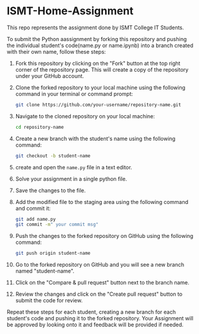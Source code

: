 # ISMT-Home-Assignment
This repo represents the assignment done by ISMT College IT Students.

To submit the Python aassignment by forking this repository and pushing the individual student's code(name.py or name.ipynb) into a branch created with their own name, follow these steps:

1. Fork this repository by clicking on the "Fork" button at the top right corner of the repository page. This will create a copy of the repository under your GitHub account.

2. Clone the forked repository to your local machine using the following command in your terminal or command prompt:
   ```sh
   git clone https://github.com/your-username/repository-name.git
   
3. Navigate to the cloned repository on your local machine:

    ```sh
    cd repository-name
    
4. Create a new branch with the student's name using the following command:

    ```sh
    git checkout -b student-name

5. create and open the `name.py` file in a text editor.

6. Solve your assignment in a single python file.

7. Save the changes to the file.

8. Add the modified file to the staging area using the following command and commit it:
    ```sh
   git add name.py
   git commit -m" your commit msg" 


9. Push the changes to the forked repository on GitHub using the following command:

    ```sh        
    git push origin student-name

10. Go to the forked repository on GitHub and you will see a new branch named "student-name". 

11. Click on the "Compare & pull request" button next to the branch name.

12. Review the changes and click on the "Create pull request" button to submit the code for review.

Repeat these steps for each student, creating a new branch for each student's code and pushing it to the forked repository.
Your Assignment will be approved by looking onto it and feedback will be provided if needed.


